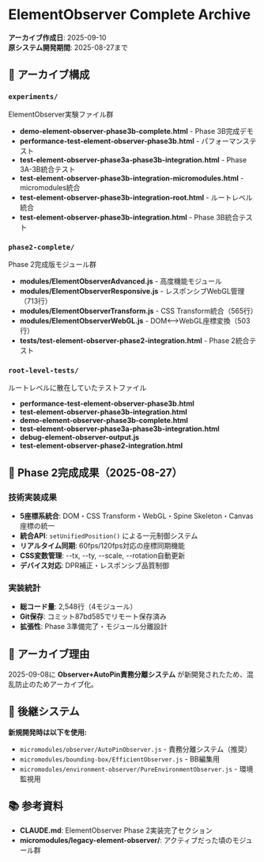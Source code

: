 # ElementObserver Complete Archive

**アーカイブ作成日**: 2025-09-10  
**原システム開発期間**: 2025-08-27まで

## 📁 アーカイブ構成

### `experiments/`
ElementObserver実験ファイル群
- **demo-element-observer-phase3b-complete.html** - Phase 3B完成デモ
- **performance-test-element-observer-phase3b.html** - パフォーマンステスト
- **test-element-observer-phase3a-phase3b-integration.html** - Phase 3A-3B統合テスト
- **test-element-observer-phase3b-integration-micromodules.html** - micromodules統合
- **test-element-observer-phase3b-integration-root.html** - ルートレベル統合
- **test-element-observer-phase3b-integration.html** - Phase 3B統合テスト

### `phase2-complete/`
Phase 2完成版モジュール群
- **modules/ElementObserverAdvanced.js** - 高度機能モジュール
- **modules/ElementObserverResponsive.js** - レスポンシブWebGL管理（713行）
- **modules/ElementObserverTransform.js** - CSS Transform統合（565行）
- **modules/ElementObserverWebGL.js** - DOM⟷WebGL座標変換（503行）
- **tests/test-element-observer-phase2-integration.html** - Phase 2統合テスト

### `root-level-tests/`
ルートレベルに散在していたテストファイル
- **performance-test-element-observer-phase3b.html**
- **test-element-observer-phase3b-integration.html**
- **demo-element-observer-phase3b-complete.html**
- **test-element-observer-phase3a-phase3b-integration.html**
- **debug-element-observer-output.js**
- **test-element-observer-phase2-integration.html**

## 🎯 Phase 2完成成果（2025-08-27）

### 技術実装成果
- **5座標系統合**: DOM・CSS Transform・WebGL・Spine Skeleton・Canvas座標の統一
- **統合API**: `setUnifiedPosition()` による一元制御システム
- **リアルタイム同期**: 60fps/120fps対応の座標同期機能
- **CSS変数管理**: --tx, --ty, --scale, --rotation自動更新
- **デバイス対応**: DPR補正・レスポンシブ品質制御

### 実装統計
- **総コード量**: 2,548行（4モジュール）
- **Git保存**: コミット87bd585でリモート保存済み
- **拡張性**: Phase 3準備完了・モジュール分離設計

## 🚨 アーカイブ理由

2025-09-08に **Observer+AutoPin責務分離システム** が新開発されたため、混乱防止のためアーカイブ化。

## 🔄 後継システム

**新規開発時は以下を使用:**
- `micromodules/observer/AutoPinObserver.js` - 責務分離システム（推奨）
- `micromodules/bounding-box/EfficientObserver.js` - BB編集用
- `micromodules/environment-observer/PureEnvironmentObserver.js` - 環境監視用

## 📚 参考資料

- **CLAUDE.md**: ElementObserver Phase 2実装完了セクション
- **micromodules/legacy-element-observer/**: アクティブだった頃のモジュール群